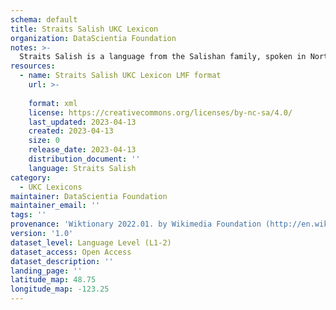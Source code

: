 ```yaml
---
schema: default
title: Straits Salish UKC Lexicon
organization: DataScientia Foundation
notes: >-
  Straits Salish is a language from the Salishan family, spoken in North America. The UKC Lexicon of Straits Salish is represented as a lexico-semantic network. It consists of words, word senses, synsets, as well as sense-level and synset-level relationships.
resources:
  - name: Straits Salish UKC Lexicon LMF format
    url: >-
      
    format: xml
    license: https://creativecommons.org/licenses/by-nc-sa/4.0/
    last_updated: 2023-04-13
    created: 2023-04-13
    size: 0
    release_date: 2023-04-13
    distribution_document: ''
    language: Straits Salish
category:
  - UKC Lexicons
maintainer: DataScientia Foundation
maintainer_email: ''
tags: ''
provenance: 'Wiktionary 2022.01. by Wikimedia Foundation (http://en.wiktionary.org); CogNet 2.1 by Khuyagbaatar Batsuren, National University of Mongolia (http://cognet.ukc.disi.unitn.it); Native Languages of the Americas 2021.11. by Laura Redish and Orrin Lewis (http://www.native-languages.org); Princeton WordNet 2.1 by Princeton University (https://wordnet.princeton.edu)'
version: '1.0'
dataset_level: Language Level (L1-2)
dataset_access: Open Access
dataset_description: ''
landing_page: ''
latitude_map: 48.75
longitude_map: -123.25
---
```

